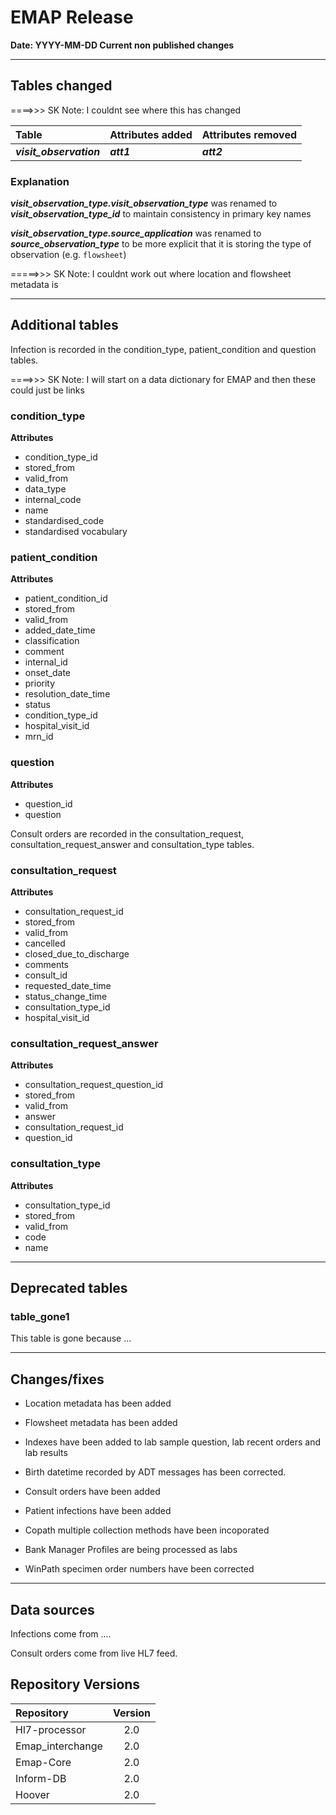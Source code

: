 # EMAP Release

**Date: YYYY-MM-DD  Current non published changes**

---
## Tables changed

====>>> SK Note: I couldnt see where this has changed

| Table           | Attributes added | Attributes removed |
| :-              |:-                |:-                  |
| ***visit_observation***   | ***att1***       | ***att2***         |

### Explanation

***visit_observation_type.visit_observation_type*** was renamed to ***visit_observation_type_id*** to maintain consistency in primary key names

***visit_observation_type.source_application*** was renamed to ***source_observation_type*** to be more explicit that it is storing the type of observation (e.g. `flowsheet`)

=====>>> SK Note: I couldnt work out where location and flowsheet metadata is

---

## Additional tables

Infection is recorded in the condition_type, patient_condition and question tables.

====>>> SK Note: I will start on a data dictionary for EMAP and then these could just be links

### condition_type

**Attributes**

* condition_type_id
* stored_from
* valid_from
* data_type
* internal_code
* name
* standardised_code
* standardised vocabulary

### patient_condition

**Attributes**

* patient_condition_id
* stored_from
* valid_from
* added_date_time
* classification
* comment
* internal_id
* onset_date
* priority
* resolution_date_time
* status
* condition_type_id
* hospital_visit_id
* mrn_id

### question

**Attributes**

* question_id
* question

Consult orders are recorded in the consultation_request, consultation_request_answer and consultation_type tables.

### consultation_request

**Attributes**

* consultation_request_id
* stored_from
* valid_from
* cancelled
* closed_due_to_discharge
* comments
* consult_id
* requested_date_time
* status_change_time
* consultation_type_id
* hospital_visit_id

### consultation_request_answer

**Attributes**

* consultation_request_question_id
* stored_from
* valid_from
* answer
* consultation_request_id
* question_id

### consultation_type

**Attributes**

* consultation_type_id
* stored_from
* valid_from
* code
* name

---

## Deprecated tables

### table_gone1

This table is gone because ...

---

## Changes/fixes

* Location metadata has been added

* Flowsheet metadata has been added

* Indexes have been added to lab sample question, lab recent orders and lab results

* Birth datetime recorded by ADT messages has been corrected.

* Consult orders have been added

* Patient infections have been added

* Copath multiple collection methods have been incoporated

* Bank Manager Profiles are being processed as labs

* WinPath specimen order numbers have been corrected

---

## Data sources

Infections come from ....

Consult orders come from live HL7 feed.

## Repository Versions

| Repository            | Version |
| :-                    | :-:     |
|Hl7-processor          | 2.0     |
|Emap_interchange       | 2.0     |
|Emap-Core              | 2.0     |
|Inform-DB              | 2.0     |
|Hoover                 | 2.0     |
